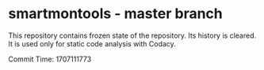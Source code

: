 # smartmontools - master branch

This repository contains frozen state of the repository.
Its history is cleared. It is used only for static code
analysis with Codacy.

Commit Time: 1707111773